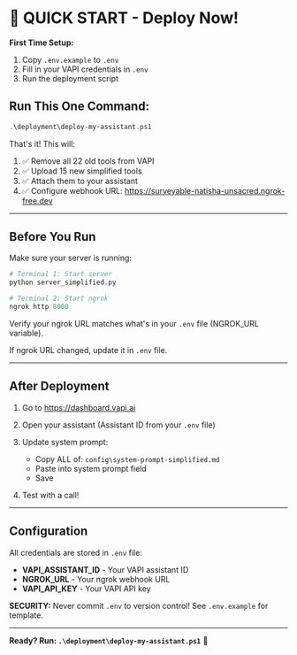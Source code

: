 # 🚀 QUICK START - Deploy Now!

**First Time Setup:**
1. Copy `.env.example` to `.env`
2. Fill in your VAPI credentials in `.env`
3. Run the deployment script

## Run This One Command:

```powershell
.\deployment\deploy-my-assistant.ps1
```

That's it! This will:
1. ✅ Remove all 22 old tools from VAPI
2. ✅ Upload 15 new simplified tools
3. ✅ Attach them to your assistant
4. ✅ Configure webhook URL: https://surveyable-natisha-unsacred.ngrok-free.dev

---

## Before You Run

Make sure your server is running:

```powershell
# Terminal 1: Start server
python server_simplified.py

# Terminal 2: Start ngrok
ngrok http 8000
```

Verify your ngrok URL matches what's in your `.env` file (NGROK_URL variable).

If ngrok URL changed, update it in `.env` file.

---

## After Deployment

1. Go to https://dashboard.vapi.ai
2. Open your assistant (Assistant ID from your `.env` file)
3. Update system prompt:
   - Copy ALL of: `config\system-prompt-simplified.md`
   - Paste into system prompt field
   - Save

4. Test with a call!

---

## Configuration

All credentials are stored in `.env` file:
- **VAPI_ASSISTANT_ID** - Your VAPI assistant ID
- **NGROK_URL** - Your ngrok webhook URL
- **VAPI_API_KEY** - Your VAPI API key

**SECURITY:** Never commit `.env` to version control! See `.env.example` for template.

---

**Ready? Run: `.\deployment\deploy-my-assistant.ps1`** 🚀
